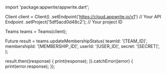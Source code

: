 import 'package:appwrite/appwrite.dart';

Client client = Client()
  .setEndpoint('https://cloud.appwrite.io/v1') // Your API Endpoint
  .setProject('5df5acd0d48c2'); // Your project ID

Teams teams = Teams(client);

Future result = teams.updateMembershipStatus(
  teamId: '[TEAM_ID]',
  membershipId: '[MEMBERSHIP_ID]',
  userId: '[USER_ID]',
  secret: '[SECRET]',
);

result.then((response) {
  print(response);
}).catchError((error) {
  print(error.response);
});

